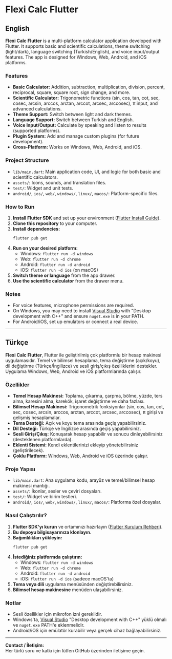 # Flexi Calc Flutter

## English

**Flexi Calc Flutter** is a multi-platform calculator application developed with Flutter. It supports basic and scientific calculations, theme switching (light/dark), language switching (Turkish/English), and voice input/output features. The app is designed for Windows, Web, Android, and iOS platforms.

### Features

- **Basic Calculator:** Addition, subtraction, multiplication, division, percent, reciprocal, square, square root, sign change, and more.
- **Scientific Calculator:** Trigonometric functions (sin, cos, tan, cot, sec, cosec, arcsin, arccos, arctan, arccot, arcsec, arccosec), π input, and advanced calculations.
- **Theme Support:** Switch between light and dark themes.
- **Language Support:** Switch between Turkish and English.
- **Voice Input/Output:** Calculate by speaking and listen to results (supported platforms).
- **Plugin System:** Add and manage custom plugins (for future development).
- **Cross-Platform:** Works on Windows, Web, Android, and iOS.

### Project Structure

- `lib/main.dart`: Main application code, UI, and logic for both basic and scientific calculators.
- `assets/`: Icons, sounds, and translation files.
- `test/`: Widget and unit tests.
- `android/`, `ios/`, `web/`, `windows/`, `linux/`, `macos/`: Platform-specific files.

### How to Run

1. **Install Flutter SDK** and set up your environment ([Flutter Install Guide](https://docs.flutter.dev/get-started/install)).
2. **Clone this repository** to your computer.
3. **Install dependencies:**
   ```sh
   flutter pub get
   ```
4. **Run on your desired platform:**
   - Windows: `flutter run -d windows`
   - Web: `flutter run -d chrome`
   - Android: `flutter run -d android`
   - iOS: `flutter run -d ios` (on macOS)
5. **Switch theme or language** from the app drawer.
6. **Use the scientific calculator** from the drawer menu.

### Notes

- For voice features, microphone permissions are required.
- On Windows, you may need to install [Visual Studio](https://visualstudio.microsoft.com/) with "Desktop development with C++" and ensure `nuget.exe` is in your PATH.
- For Android/iOS, set up emulators or connect a real device.

---

## Türkçe

**Flexi Calc Flutter**, Flutter ile geliştirilmiş çok platformlu bir hesap makinesi uygulamasıdır. Temel ve bilimsel hesaplama, tema değiştirme (açık/koyu), dil değiştirme (Türkçe/İngilizce) ve sesli giriş/çıkış özelliklerini destekler. Uygulama Windows, Web, Android ve iOS platformlarında çalışır.

### Özellikler

- **Temel Hesap Makinesi:** Toplama, çıkarma, çarpma, bölme, yüzde, ters alma, karesini alma, karekök, işaret değiştirme ve daha fazlası.
- **Bilimsel Hesap Makinesi:** Trigonometrik fonksiyonlar (sin, cos, tan, cot, sec, cosec, arcsin, arccos, arctan, arccot, arcsec, arccosec), π girişi ve gelişmiş hesaplamalar.
- **Tema Desteği:** Açık ve koyu tema arasında geçiş yapabilirsiniz.
- **Dil Desteği:** Türkçe ve İngilizce arasında geçiş yapabilirsiniz.
- **Sesli Giriş/Çıkış:** Konuşarak hesap yapabilir ve sonucu dinleyebilirsiniz (desteklenen platformlarda).
- **Eklenti Sistemi:** Kendi eklentilerinizi ekleyip yönetebilirsiniz (geliştirilecek).
- **Çoklu Platform:** Windows, Web, Android ve iOS üzerinde çalışır.

### Proje Yapısı

- `lib/main.dart`: Ana uygulama kodu, arayüz ve temel/bilimsel hesap makinesi mantığı.
- `assets/`: İkonlar, sesler ve çeviri dosyaları.
- `test/`: Widget ve birim testleri.
- `android/`, `ios/`, `web/`, `windows/`, `linux/`, `macos/`: Platforma özel dosyalar.

### Nasıl Çalıştırılır?

1. **Flutter SDK'yı kurun** ve ortamınızı hazırlayın ([Flutter Kurulum Rehberi](https://docs.flutter.dev/get-started/install)).
2. **Bu depoyu bilgisayarınıza klonlayın.**
3. **Bağımlılıkları yükleyin:**
   ```sh
   flutter pub get
   ```
4. **İstediğiniz platformda çalıştırın:**
   - Windows: `flutter run -d windows`
   - Web: `flutter run -d chrome`
   - Android: `flutter run -d android`
   - iOS: `flutter run -d ios` (sadece macOS'ta)
5. **Tema veya dili** uygulama menüsünden değiştirebilirsiniz.
6. **Bilimsel hesap makinesine** menüden ulaşabilirsiniz.

### Notlar

- Sesli özellikler için mikrofon izni gereklidir.
- Windows'ta, [Visual Studio](https://visualstudio.microsoft.com/) "Desktop development with C++" yüklü olmalı ve `nuget.exe` PATH'e eklenmelidir.
- Android/iOS için emülatör kurabilir veya gerçek cihaz bağlayabilirsiniz.

---

**Contact / İletişim:**  
Her türlü soru ve katkı için lütfen GitHub üzerinden iletişime geçin.